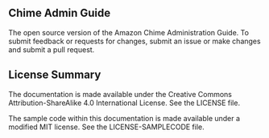 ## Chime Admin Guide

The open source version of the Amazon Chime Administration Guide. To submit feedback or requests for changes, submit an issue or make changes and submit a pull request. 

## License Summary

The documentation is made available under the Creative Commons Attribution-ShareAlike 4.0 International License. See the LICENSE file.

The sample code within this documentation is made available under a modified MIT license. See the LICENSE-SAMPLECODE file.
